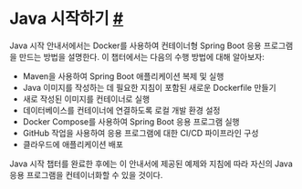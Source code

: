 # Java 시작하기 [#](https://docs.docker.com/language/java/)

Java 시작 안내서에서는 Docker를 사용하여 컨테이너형 Spring Boot 응용 프로그램을 만드는 방법을 설명한다. 이 챕터에서는 다음의 수행 방법에 대해 알아보자:

- Maven을 사용하여 Spring Boot 애플리케이션 복제 및 실행
- Java 이미지를 작성하는 데 필요한 지침이 포함된 새로운 Dockerfile 만들기
- 새로 작성된 이미지를 컨테이너로 실행
- 데이터베이스를 컨테이너에 연결하도록 로컬 개발 환경 설정
- Docker Compose를 사용하여 Spring Boot 응용 프로그램 실행
- GitHub 작업을 사용하여 응용 프로그램에 대한 CI/CD 파이프라인 구성
- 클라우드에 애플리케이션 배포

Java 시작 챕터를 완료한 후에는 이 안내서에 제공된 예제와 지침에 따라 자신의 Java 응용 프로그램을 컨테이너화할 수 있을 것이다.